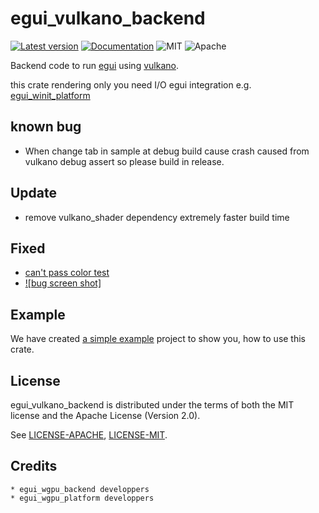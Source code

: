 # egui_vulkano_backend

[![Latest version](https://img.shields.io/crates/v/egui_vulkano_backend.svg)](https://crates.io/crates/egui_vulkano_backend)
[![Documentation](https://docs.rs/egui_vulkano_backend/badge.svg)](https://docs.rs/egui_vulkano_backend)
![MIT](https://img.shields.io/badge/license-MIT-blue.svg)
![Apache](https://img.shields.io/badge/license-Apache-blue.svg)

Backend code to run [egui](https://crates.io/crates/egui) using [vulkano](https://crates.io/crates/vulkano).

this crate rendering only you need I/O egui integration e.g. [egui_winit_platform](https://crates.io/crates/egui_winit_platform) 
## known bug
 * When change tab in sample at debug build cause crash
caused from vulkano debug assert so please build in release. 
## Update 
 * remove vulkano_shader dependency extremely faster build time 
## Fixed
 * [can't pass color test ](https://github.com/t18b219k/egui_vulkano_backend/issues/1)
 * [![bug screen shot]](https://github.com/t18b219k/egui_vulkano_backend/blob/master/Screenshot%20from%202021-03-09%2023-48-42.png)
## Example
We have created [a simple example](https://github.com/t18b219k/egui_vulkano_backend/tree/master/example) project to show you, how to use this crate.

## License
egui_vulkano_backend is distributed under the terms of both the MIT license and the Apache License (Version 2.0).

See [LICENSE-APACHE](LICENSE-APACHE), [LICENSE-MIT](LICENSE-MIT).
## Credits
    * egui_wgpu_backend developpers
    * egui_wgpu_platform developpers
